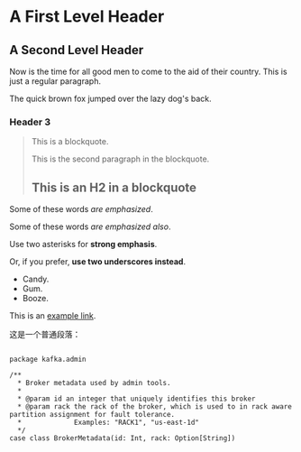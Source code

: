 A First Level Header
====================
A Second Level Header
---------------------

Now is the time for all good men to come to
the aid of their country. This is just a
regular paragraph.

The quick brown fox jumped over the lazy
dog's back.
### Header 3

> This is a blockquote.
> 
> This is the second paragraph in the blockquote.
>
> ## This is an H2 in a blockquote

Some of these words *are emphasized*.

Some of these words _are emphasized also_.

Use two asterisks for **strong emphasis**.

Or, if you prefer, __use two underscores instead__.

* Candy.
* Gum.
* Booze.

This is an [example link](http://example.com/).


<p>这是一个普通段落：</p>

<pre><code>
package kafka.admin

/**
  * Broker metadata used by admin tools.
  *
  * @param id an integer that uniquely identifies this broker
  * @param rack the rack of the broker, which is used to in rack aware partition assignment for fault tolerance.
  *             Examples: "RACK1", "us-east-1d"
  */
case class BrokerMetadata(id: Int, rack: Option[String])
</code></pre>